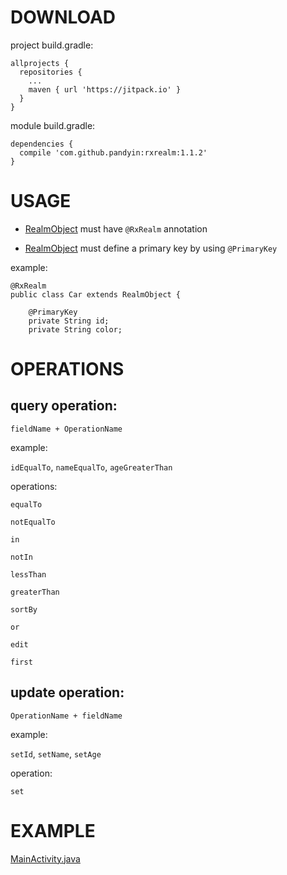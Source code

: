 DOWNLOAD
========

project build.gradle:
```
allprojects {
  repositories {
    ...
    maven { url 'https://jitpack.io' }
  }
}
```

module build.gradle:
```
dependencies {
  compile 'com.github.pandyin:rxrealm:1.1.2'
}
```



USAGE
========

- [RealmObject](https://realm.io/docs/java/4.3.3/api/io/realm/RealmObject.html) must have ```@RxRealm``` annotation

- [RealmObject](https://realm.io/docs/java/4.3.3/api/io/realm/RealmObject.html) must define a primary key by using ```@PrimaryKey```

example:

```
@RxRealm
public class Car extends RealmObject {

    @PrimaryKey
    private String id;
    private String color;
```


OPERATIONS
========

query operation:
--------

```fieldName + OperationName```

example:

```idEqualTo```, ```nameEqualTo```, ```ageGreaterThan```

operations:

```equalTo```

```notEqualTo```

```in```

```notIn```

```lessThan```

```greaterThan```

```sortBy```

```or```

```edit```

```first```

update operation:
--------

```OperationName + fieldName```

example:

```setId```, ```setName```, ```setAge```

operation:

```set```


EXAMPLE
========

[MainActivity.java](https://github.com/pandyin/rxrealm/blob/master/example/src/main/java/com/intathep/android/rxrealm/MainActivity.java)
